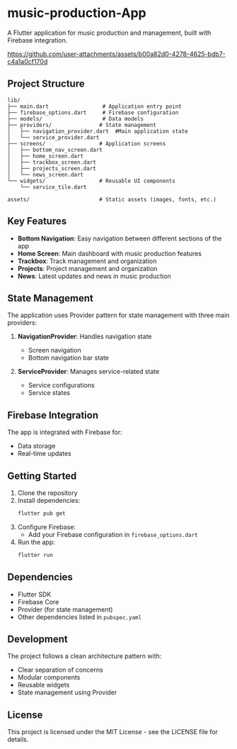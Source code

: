 # music-production-App

A Flutter application for music production and management, built with Firebase integration.


https://github.com/user-attachments/assets/b00a82d0-4278-4625-bdb7-c4a1a0cf170d



## Project Structure

```
lib/
├── main.dart                 # Application entry point
├── firebase_options.dart     # Firebase configuration
├── models/                   # Data models
├── providers/               # State management 
│   ├── navigation_provider.dart  #Main application state
│   └── service_provider.dart
├── screens/                 # Application screens
│   ├── bottom_nav_screen.dart
│   ├── home_screen.dart
│   ├── trackbox_screen.dart
│   ├── projects_screen.dart
│   └── news_screen.dart
└── widgets/                 # Reusable UI components
    └── service_tile.dart

assets/                      # Static assets (images, fonts, etc.)
```

## Key Features

- **Bottom Navigation**: Easy navigation between different sections of the app
- **Home Screen**: Main dashboard with music production features
- **Trackbox**: Track management and organization
- **Projects**: Project management and organization
- **News**: Latest updates and news in music production

## State Management

The application uses Provider pattern for state management with three main providers:


1. **NavigationProvider**: Handles navigation state
   - Screen navigation
   - Bottom navigation bar state

2. **ServiceProvider**: Manages service-related state
   - Service configurations
   - Service states

## Firebase Integration

The app is integrated with Firebase for:
- Data storage
- Real-time updates

## Getting Started

1. Clone the repository
2. Install dependencies:
   ```bash
   flutter pub get
   ```
3. Configure Firebase:
   - Add your Firebase configuration in `firebase_options.dart`
4. Run the app:
   ```bash
   flutter run
   ```

## Dependencies

- Flutter SDK
- Firebase Core
- Provider (for state management)
- Other dependencies listed in `pubspec.yaml`

## Development

The project follows a clean architecture pattern with:
- Clear separation of concerns
- Modular components
- Reusable widgets
- State management using Provider

## License

This project is licensed under the MIT License - see the LICENSE file for details.
